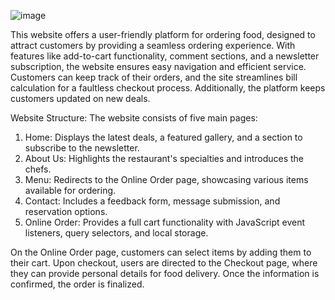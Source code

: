 ![image](https://github.com/user-attachments/assets/da608b06-c8b8-4238-8122-66a66c3a1020)

This website offers a user-friendly platform for ordering food, designed to attract customers by providing a seamless ordering experience. With features like add-to-cart functionality, comment sections, and a newsletter subscription, the website ensures easy navigation and efficient service. Customers can keep track of their orders, and the site streamlines bill calculation for a faultless checkout process. Additionally, the platform keeps customers updated on new deals.

Website Structure:
The website consists of five main pages:
  1) Home: Displays the latest deals, a featured gallery, and a section to subscribe to the newsletter.
  2) About Us: Highlights the restaurant's specialties and introduces the chefs.
  3) Menu: Redirects to the Online Order page, showcasing various items available for ordering.
  4) Contact: Includes a feedback form, message submission, and reservation options.
  5) Online Order: Provides a full cart functionality with JavaScript event listeners, query selectors, and local storage.

On the Online Order page, customers can select items by adding them to their cart. Upon checkout, users are directed to the Checkout page, where they can provide personal details for food delivery. Once the information is confirmed, the order is finalized.
